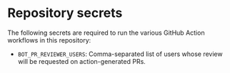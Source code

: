 # Repository secrets

The following secrets are required to run the various GitHub Action workflows in this repository:

- `BOT_PR_REVIEWER_USERS`: Comma-separated list of users whose review will be requested on action-generated PRs.

